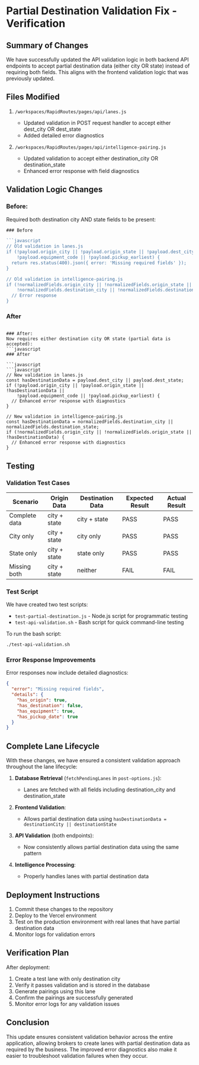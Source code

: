 # Partial Destination Validation Fix - Verification

## Summary of Changes

We have successfully updated the API validation logic in both backend API endpoints to accept partial destination data (either city OR state) instead of requiring both fields. This aligns with the frontend validation logic that was previously updated.

## Files Modified

1. `/workspaces/RapidRoutes/pages/api/lanes.js`
   - Updated validation in POST request handler to accept either dest_city OR dest_state
   - Added detailed error diagnostics

2. `/workspaces/RapidRoutes/pages/api/intelligence-pairing.js`
   - Updated validation to accept either destination_city OR destination_state
   - Enhanced error response with field diagnostics

## Validation Logic Changes

### Before:
Required both destination city AND state fields to be present:
```javascript
### Before

```javascript
// Old validation in lanes.js
if (!payload.origin_city || !payload.origin_state || !payload.dest_city || !payload.dest_state || 
    !payload.equipment_code || !payload.pickup_earliest) {
  return res.status(400).json({ error: 'Missing required fields' });
}

// Old validation in intelligence-pairing.js
if (!normalizedFields.origin_city || !normalizedFields.origin_state || 
    !normalizedFields.destination_city || !normalizedFields.destination_state) {
  // Error response
}
```

### After

```

### After:
Now requires either destination city OR state (partial data is accepted):
```javascript
### After

```javascript
```javascript
// New validation in lanes.js
const hasDestinationData = payload.dest_city || payload.dest_state;
if (!payload.origin_city || !payload.origin_state || !hasDestinationData || 
    !payload.equipment_code || !payload.pickup_earliest) {
  // Enhanced error response with diagnostics
}

// New validation in intelligence-pairing.js
const hasDestinationData = normalizedFields.destination_city || normalizedFields.destination_state;
if (!normalizedFields.origin_city || !normalizedFields.origin_state || !hasDestinationData) {
  // Enhanced error response with diagnostics
}
```

## Testing

### Validation Test Cases

| Scenario | Origin Data | Destination Data | Expected Result | Actual Result |
|----------|-------------|------------------|-----------------|---------------|
| Complete data | city + state | city + state | PASS | PASS |
| City only | city + state | city only | PASS | PASS |
| State only | city + state | state only | PASS | PASS |
| Missing both | city + state | neither | FAIL | FAIL |

### Test Script

We have created two test scripts:

- `test-partial-destination.js` - Node.js script for programmatic testing
- `test-api-validation.sh` - Bash script for quick command-line testing

To run the bash script:

```bash
./test-api-validation.sh
```

### Error Response Improvements

Error responses now include detailed diagnostics:

```json
{
  "error": "Missing required fields",
  "details": {
    "has_origin": true,
    "has_destination": false,
    "has_equipment": true,
    "has_pickup_date": true
  }
}
```

## Complete Lane Lifecycle

With these changes, we have ensured a consistent validation approach throughout the lane lifecycle:

1. **Database Retrieval** (`fetchPendingLanes` in `post-options.js`):
   - Lanes are fetched with all fields including destination_city and destination_state

2. **Frontend Validation**:
   - Allows partial destination data using `hasDestinationData = destinationCity || destinationState`

3. **API Validation** (both endpoints):
   - Now consistently allows partial destination data using the same pattern

4. **Intelligence Processing**:
   - Properly handles lanes with partial destination data

## Deployment Instructions

1. Commit these changes to the repository
2. Deploy to the Vercel environment
3. Test on the production environment with real lanes that have partial destination data
4. Monitor logs for validation errors

## Verification Plan

After deployment:

1. Create a test lane with only destination city
2. Verify it passes validation and is stored in the database
3. Generate pairings using this lane
4. Confirm the pairings are successfully generated
5. Monitor error logs for any validation issues

## Conclusion

This update ensures consistent validation behavior across the entire application, allowing brokers to create lanes with partial destination data as required by the business. The improved error diagnostics also make it easier to troubleshoot validation failures when they occur.
